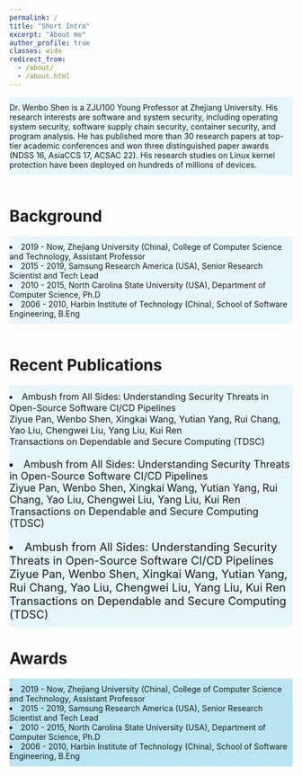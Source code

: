 ```yaml
---
permalink: /
title: "Short Intro"
excerpt: "About me"
author_profile: true
classes: wide
redirect_from: 
  - /about/
  - /about.html
---
```

<div style="background-color:rgba(141, 212, 232, 0.2); text-align:left; vertical-align: middle; padding:10px 0;">
Dr. Wenbo Shen is a ZJU100 Young Professor at Zhejiang University. 
His research interests are software and system security, including operating system security, software supply chain security, container security, and program analysis. He has published more than 30 research papers at top-tier academic conferences and won three distinguished paper awards (NDSS 16, AsiaCCS 17, ACSAC 22). His research studies on Linux kernel protection have been deployed on hundreds of millions of devices.
</div>

<br>

Background
======
<div style="background-color:rgba(141, 212, 232, 0.2); text-align:left; vertical-align: middle; padding:10px 0;">
<li>2019 -  Now, Zhejiang University (China), College of Computer Science and Technology, Assistant Professor</li>
<li>2015 - 2019, Samsung Research America (USA), Senior Research Scientist and Tech Lead</li>
<li>2010 - 2015, North Carolina State University (USA), Department of Computer Science, Ph.D</li>
<li>2006 - 2010, Harbin Institute of Technology (China), School of Software Engineering, B.Eng</li>
</div>

<br>

Recent Publications
======
<div style="font-size:16px;background-color:rgba(141, 212, 232, 0.2); text-align:left; vertical-align: middle; padding:10px 0;">
<li>Ambush from All Sides: Understanding Security Threats in Open-Source Software CI/CD Pipelines<br>
Ziyue Pan, Wenbo Shen, Xingkai Wang, Yutian Yang, Rui Chang, Yao Liu, Chengwei Liu, Yang Liu, Kui Ren<br>
Transactions on Dependable and Secure Computing (TDSC)
</li>
</div>

<div style="font-size:18px;background-color:rgba(141, 212, 232, 0.2); text-align:left; vertical-align: middle; padding:10px 0;">
<li>Ambush from All Sides: Understanding Security Threats in Open-Source Software CI/CD Pipelines<br>
Ziyue Pan, Wenbo Shen, Xingkai Wang, Yutian Yang, Rui Chang, Yao Liu, Chengwei Liu, Yang Liu, Kui Ren<br>
Transactions on Dependable and Secure Computing (TDSC)
</li>
</div>

<div style="font-size:20px;background-color:rgba(141, 212, 232, 0.2); text-align:left; vertical-align: middle; padding:10px 0;">
<li>Ambush from All Sides: Understanding Security Threats in Open-Source Software CI/CD Pipelines<br>
Ziyue Pan, Wenbo Shen, Xingkai Wang, Yutian Yang, Rui Chang, Yao Liu, Chengwei Liu, Yang Liu, Kui Ren<br>
Transactions on Dependable and Secure Computing (TDSC)
</li>
</div>



Awards
======
<div style="background-color:rgba(141, 212, 232, 0.6); text-align:left; vertical-align: middle; padding:10px 0;">
<li>2019 -  Now, Zhejiang University (China), College of Computer Science and Technology, Assistant Professor</li>
<li>2015 - 2019, Samsung Research America (USA), Senior Research Scientist and Tech Lead</li>
<li>2010 - 2015, North Carolina State University (USA), Department of Computer Science, Ph.D</li>
<li>2006 - 2010, Harbin Institute of Technology (China), School of Software Engineering, B.Eng</li>
</div>


